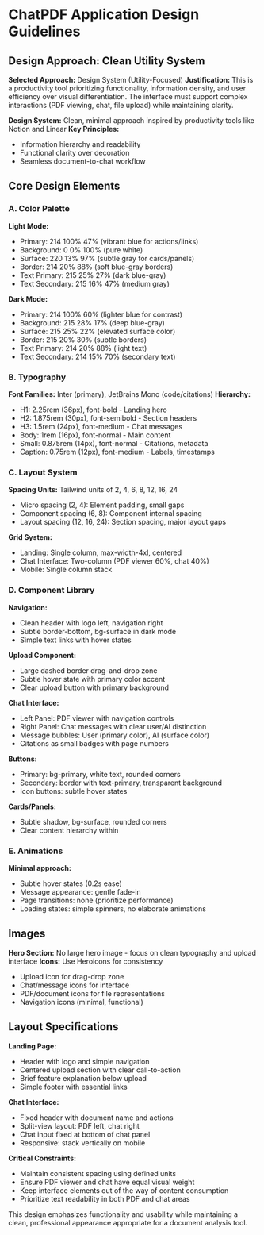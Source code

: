 # ChatPDF Application Design Guidelines

## Design Approach: Clean Utility System
**Selected Approach:** Design System (Utility-Focused)
**Justification:** This is a productivity tool prioritizing functionality, information density, and user efficiency over visual differentiation. The interface must support complex interactions (PDF viewing, chat, file upload) while maintaining clarity.

**Design System:** Clean, minimal approach inspired by productivity tools like Notion and Linear
**Key Principles:** 
- Information hierarchy and readability
- Functional clarity over decoration
- Seamless document-to-chat workflow

## Core Design Elements

### A. Color Palette
**Light Mode:**
- Primary: 214 100% 47% (vibrant blue for actions/links)
- Background: 0 0% 100% (pure white)
- Surface: 220 13% 97% (subtle gray for cards/panels)
- Border: 214 20% 88% (soft blue-gray borders)
- Text Primary: 215 25% 27% (dark blue-gray)
- Text Secondary: 215 16% 47% (medium gray)

**Dark Mode:**
- Primary: 214 100% 60% (lighter blue for contrast)
- Background: 215 28% 17% (deep blue-gray)
- Surface: 215 25% 22% (elevated surface color)
- Border: 215 20% 30% (subtle borders)
- Text Primary: 214 20% 88% (light text)
- Text Secondary: 214 15% 70% (secondary text)

### B. Typography
**Font Families:** Inter (primary), JetBrains Mono (code/citations)
**Hierarchy:**
- H1: 2.25rem (36px), font-bold - Landing hero
- H2: 1.875rem (30px), font-semibold - Section headers
- H3: 1.5rem (24px), font-medium - Chat messages
- Body: 1rem (16px), font-normal - Main content
- Small: 0.875rem (14px), font-normal - Citations, metadata
- Caption: 0.75rem (12px), font-medium - Labels, timestamps

### C. Layout System
**Spacing Units:** Tailwind units of 2, 4, 6, 8, 12, 16, 24
- Micro spacing (2, 4): Element padding, small gaps
- Component spacing (6, 8): Component internal spacing
- Layout spacing (12, 16, 24): Section spacing, major layout gaps

**Grid System:** 
- Landing: Single column, max-width-4xl, centered
- Chat Interface: Two-column (PDF viewer 60%, chat 40%)
- Mobile: Single column stack

### D. Component Library

**Navigation:**
- Clean header with logo left, navigation right
- Subtle border-bottom, bg-surface in dark mode
- Simple text links with hover states

**Upload Component:**
- Large dashed border drag-and-drop zone
- Subtle hover state with primary color accent
- Clear upload button with primary background

**Chat Interface:**
- Left Panel: PDF viewer with navigation controls
- Right Panel: Chat messages with clear user/AI distinction
- Message bubbles: User (primary color), AI (surface color)
- Citations as small badges with page numbers

**Buttons:**
- Primary: bg-primary, white text, rounded corners
- Secondary: border with text-primary, transparent background
- Icon buttons: subtle hover states

**Cards/Panels:**
- Subtle shadow, bg-surface, rounded corners
- Clear content hierarchy within

### E. Animations
**Minimal approach:**
- Subtle hover states (0.2s ease)
- Message appearance: gentle fade-in
- Page transitions: none (prioritize performance)
- Loading states: simple spinners, no elaborate animations

## Images
**Hero Section:** No large hero image - focus on clean typography and upload interface
**Icons:** Use Heroicons for consistency
- Upload icon for drag-drop zone
- Chat/message icons for interface
- PDF/document icons for file representations
- Navigation icons (minimal, functional)

## Layout Specifications

**Landing Page:**
- Header with logo and simple navigation
- Centered upload section with clear call-to-action
- Brief feature explanation below upload
- Simple footer with essential links

**Chat Interface:**
- Fixed header with document name and actions
- Split-view layout: PDF left, chat right
- Chat input fixed at bottom of chat panel
- Responsive: stack vertically on mobile

**Critical Constraints:**
- Maintain consistent spacing using defined units
- Ensure PDF viewer and chat have equal visual weight
- Keep interface elements out of the way of content consumption
- Prioritize text readability in both PDF and chat areas

This design emphasizes functionality and usability while maintaining a clean, professional appearance appropriate for a document analysis tool.